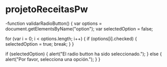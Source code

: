 # projetoReceitasPw
-function validarRadioButton() {
  var options = document.getElementsByName("option");
  var selectedOption = false;

  for (var i = 0; i < options.length; i++) {
    if (options[i].checked) {
      selectedOption = true;
      break;
    }
  }

  if (selectedOption) {
    alert("El radio button ha sido seleccionado.");
  } else {
    alert("Por favor, selecciona una opción.");
  }
}
